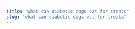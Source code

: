 ```yaml
---
title: "what can diabetic dogs eat for treats"
slug: "what-can-diabetic-dogs-eat-for-treats"
---
```


